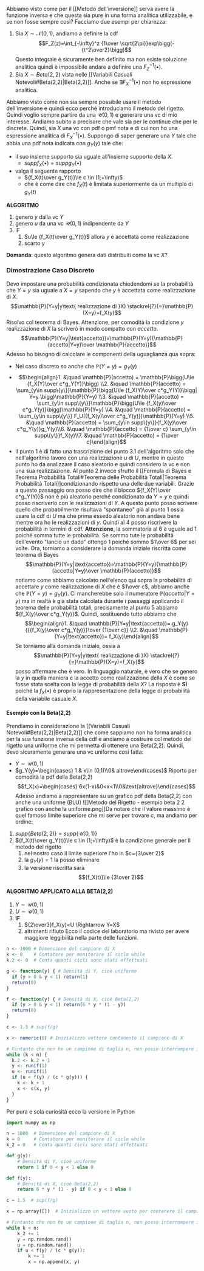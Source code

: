 Abbiamo visto come per il [[Metodo dell'inversione]] serva avere la funzione inversa e che questa sia pure in una forma analitica utilizzabile, e se non fosse sempre così? Facciamo due esempi per chiarezza:

1. Sia $X \sim \mathcal{N}(0,1)$, andiamo a definire la cdf $$F_Z(z)=\int_{-\infty}^z {1\over \sqrt{2\pi}}exp\bigg(-{t^2\over2}\bigg)$$Questo integrale è sicuramente ben definito ma non esiste soluzione analitica quindi è impossibile andare a definire una $F_Z^{-1}(\bullet)$. 
2. Sia $X\sim Beta(2,2)$ vista nelle [[Variabili Casuali Notevoli#Beta(2,2)|Beta(2,2)]].  Anche se $\exists F_X^{-1}(\bullet)$ non ho espressione analitica.

Abbiamo visto come non sia sempre possibile usare il metodo dell'inversione e quindi ecco perché introduciamo il metodo del rigetto. Quindi voglio sempre partire da una $\mathcal{U}(0,1)$ e generare una vc di mio interesse. 
Andiamo subito a precisare che vale sia per le continue che per le discrete. Quindi, sia $X$ una vc con pdf o pmf nota e di cui non ho una espressione analitica di $F_X^{-1}(\bullet)$. Suppongo di saper generare una $Y$ tale che abbia una pdf nota indicata con $g_Y(y)$ tale che:

- il suo insieme supporto sia uguale all'insieme supporto della $X$. 
	- $supp{f_X(\bullet)}=supp{g_Y(\bullet)}$
- valga il seguente rapporto
	- ${f_X(t)\over g_Y(t)}\le c \in (1;+\infty)$
	- che è come dire che $f_X(t)$ è limitata superiormente da un multiplo di $g_Y(t)$

**ALGORITMO**
1. genero $y$ dalla vc $Y$
2. genero $u$ da una vc $\mathcal{U}(0,1)$ indipendente da $Y$
3. IF
	1. $u\le {f_X(t)\over g_Y(t)}$ allora $y$ è accettata come realizzazione
	2. scarto y

**Domanda**: questo algoritmo genera dati distribuiti come la vc $X$?

### Dimostrazione Caso Discreto
Devo impostare una probabilità condizionata chiedendomi se la probabilità che $Y=y$ sia uguale a $X=y$ sapendo che $y$ è accettata come realizzazione di $X$. $$\mathbb{P}(Y=y|y\text{ realizzazione di }X) \stackrel{?}{=}\mathbb{P}(X=y)=f_X(y)$$Risolvo col teorema di Bayes. Attenzione, per comodità la condizione $y\text{ realizzazione di }X$ la scriverò in modo compatto con $accetto$. $$\mathbb{P}(Y=y|\text{accetto})=\mathbb{P}(Y=y){\mathbb{P}(accetto|Y=y)\over \mathbb{P}(accetto)}$$Adesso ho bisogno di calcolare le componenti della uguaglianza qua sopra:
- Nel caso discreto so anche che $\mathbb{P}(Y=y)=g_Y(y)$
- $$\begin{align}1. &\quad \mathbb{P}(accetto) = \mathbb{P}\bigg(U\le {f_X(Y)\over c*g_Y(Y)}\bigg) \\2. &\quad \mathbb{P}(accetto) = \sum_{y\in supp\{y\}}\mathbb{P}\bigg(U\le {f_X(Y)\over c*g_Y(Y)}\bigg| Y=y \bigg)\mathbb{P}(Y=y) \\3. &\quad \mathbb{P}(accetto) = \sum_{y\in supp\{y\}}\mathbb{P}\bigg(U\le {f_X(y)\over c*g_Y(y)}\bigg)\mathbb{P}(Y=y) \\4.  &\quad \mathbb{P}(accetto) = \sum_{y\in supp\{y\}} F_U({f_X(y)\over c*g_Y(y)})\mathbb{P}(Y=y) \\5.  &\quad \mathbb{P}(accetto) = \sum_{y\in supp\{y\}}{f_X(y)\over c*g_Y(y)}g_Y(y)\\6.  &\quad \mathbb{P}(accetto) = {1\over c} \sum_{y\in supp\{y\}}f_X(y)\\7.  &\quad \mathbb{P}(accetto) = {1\over c}\end{align}$$
- Il punto $1$ è di fatto una trascrizione del punto $3.1$ dell'algoritmo solo che nell'algoritmo lavoro con una realizzazione $u$ di $U$, mentre in questo punto ho da analizzare il caso aleatorio e quindi considero la vc e non una sua realizzazione. Al punto $2$ invece sfrutto il [[Formula di Bayes e Teorema Probabilità Totali#Teorema delle Probabilità Totali|Teorema Probabilità Totali]]condizionando rispetto una delle due variabili. Grazie a questo passaggio ora posso dire che il blocco ${f_X(Y)\over c*g_Y(Y)}$ non è più aleatorio perché condizionato da $Y=y$ e quindi posso riscriverlo con le realizzazioni di $Y$. A questo punto posso scrivere quello che probabilmente risultava "spontaneo" già al punto $1$ ossia usare la cdf di $U$ ma che prima essedo aleatorio non andava bene mentre ora ho le realizzazioni di $y$. Quindi al $4$ posso riscrivere la probabilità in termini di cdf. **Attenzione**, la sommatoria al $6$ è uguale ad $1$ poiché somma tutte le probabilità. Se sommo tute le probabilità dell'evento "lancio un dado" ottengo $1$ poiché sommo $1\over 6$ per sei volte. 
Ora, torniamo a considerare la domanda iniziale riscritta come teorema di Bayes $$\mathbb{P}(Y=y|\text{accetto})=\mathbb{P}(Y=y){\mathbb{P}(accetto|Y=y)\over \mathbb{P}(accetto)}$$notiamo come abbiamo calcolato nell'elenco qui sopra la probabilità di accettare $y$ come realizzazione di $X$ che è $1\over c$, abbiamo anche che $\mathbb{P}(Y=y)=g_Y(y)$. Ci mancherebbe solo il numeratore $\mathbb{P}(accetto|Y=y)$ ma in realtà è già stata calcolata durante i passaggi applicando il teorema delle probabilità totali, precisamente al punto $5$ abbiamo ${f_X(y)\over c*g_Y(y)}$. 
Quindi, sostituendo tutto abbiamo che $$\begin{align}1. &\quad \mathbb{P}(Y=y|\text{accetto})= g_Y(y){{{f_X(y)\over c*g_Y(y)}}\over {1\over c}} \\2. &\quad \mathbb{P}(Y=y|\text{accetto})= f_X(y)\end{align}$$Se torniamo alla domanda iniziale, ossia a $$\mathbb{P}(Y=y|y\text{ realizzazione di }X) \stackrel{?}{=}\mathbb{P}(X=y)=f_X(y)$$posso affermare che è vero. 
In linguaggio naturale, è vero che se genero la $y$ in quella maniera e la accetto come realizzazione della $X$ è come se fosse stata scelta con la legge di probabilità della $X$? La risposta è **SÌ** poiché la $f_X(\bullet)$ è proprio la rappresentazione della legge di probabilità della variabile casuale $X$.   

#### Esempio con la Beta(2,2)
Prendiamo in considerazione la [[Variabili Casuali Notevoli#Beta(2,2)|Beta(2,2)]] che come sappiamo non ha forma analitica per la sua funzione inversa della cdf e andiamo a costruire col metodo del rigetto una uniforme che mi permetta di ottenere una Beta(2,2).
Quindi, devo sicuramente generare una vc uniforme così fatta:
- $Y \sim \mathcal{U}(0,1)$ 
- $g_Y(y)=\begin{cases} 1 & x\in (0,1)\\0& altrove\end{cases}$
Riporto per comodità la pdf della Beta(2,2) $$f_X(x)=\begin{cases} 6x(1-x)&0<x<1\\0&\text{altrove}\end{cases}$$Adesso andiamo a rappresentare su un grafico pdf della Beta(2,2) con anche una uniforme (BLU) ![[Metodo del Rigetto - esempio beta 2 2 grafico con anche la uniforme.png]]Da notare che il valore massimo è quel famoso limite superiore che mi serve per trovare $c$, ma andiamo per ordine:
1. $supp\big\{Beta(2,2)\big\}=supp\big\{\mathcal{U}(0,1)\big\}$
2. ${f_X(t)\over g_Y(t)}\le c \in (1;+\infty)$ è la condizione generale per il metodo del rigetto
	1. nel nostro caso il limite superiore l'ho in $c={3\over 2}$
	2. la $g_Y(y)=1$ la posso eliminare
	3. la versione riscritta sarà $${f_X(t)}\le {3\over 2}$$
#### ALGORITMO APPLICATO ALLA BETA(2,2)
1. $Y\sim \mathcal{U}(0,1)$
2. $U\sim \mathcal{U}(0,1)$
3. **IF**  
	1. ${2\over3}f_X(y)<U \Rightarrow Y=X$
	2. altrimenti rifiuto
Ecco il codice del laboratorio ma rivisto per avere maggiore leggibilità nella parte delle funzioni. 
```R
n <- 1000 # Dimensione del campione di X
k <- 0    # Contatore per monitorare il ciclo while
k.2 <- 0  # Conta quanti cicli sono stati effettuati

g <- function(y) { # Densità di Y, cioè uniforme
  if (y > 0 & y < 1) return(1)
  return(0)
}

f <- function(y) { # Densità di X, cioè Beta(2,2)
  if (y > 0 & y < 1) return(6 * y * (1 - y))
  return(0)
}

c <- 1.5 # sup(f/g)

x <- numeric(0) # Inizializzo vettore contenente il campione di X

# Fintanto che non ho un campione di taglia n, non posso interrompere il metodo del rigetto
while (k < n) {
  k.2 <- k.2 + 1
  y <- runif(1)
  u <- runif(1)
  if (u < f(y) / (c * g(y))) {
    k <- k + 1
    x <- c(x, y)
  }
}

```
Per pura e sola curiosità ecco la versione in Python
```python
import numpy as np

n = 1000  # Dimensione del campione di X
k = 0     # Contatore per monitorare il ciclo while
k_2 = 0   # Conta quanti cicli sono stati effettuati

def g(y):
    # Densità di Y, cioè uniforme
    return 1 if 0 < y < 1 else 0

def f(y):
    # Densità di X, cioè Beta(2,2)
    return 6 * y * (1 - y) if 0 < y < 1 else 0

c = 1.5  # sup(f/g)

x = np.array([])  # Inizializzo un vettore vuoto per contenere il campione di X

# Fintanto che non ho un campione di taglia n, non posso interrompere il metodo del rigetto
while k < n:
    k_2 += 1
    y = np.random.rand()
    u = np.random.rand()
    if u < f(y) / (c * g(y)):
        k += 1
        x = np.append(x, y)

```